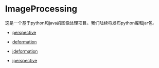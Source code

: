 ﻿# ImageProcessing

这是一个基于python和java的图像处理项目。我们陆续将发布python库和jar包。

- [perspective](https://github.com/THM-TheoreM/ImageProcessing/tree/master/perspective)

- [deformation](https://github.com/THM-TheoreM/ImageProcessing/tree/master/deformation)

- [jdeformation](https://github.com/THM-TheoreM/ImageProcessing/tree/master/jdeformation)

- [jperspective](https://github.com/THM-TheoreM/ImageProcessing/tree/master/jperspective)